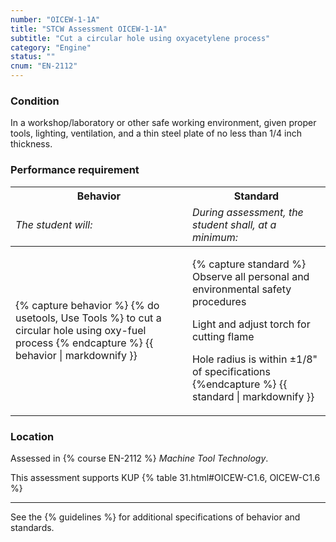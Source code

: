 ```yaml
---
number: "OICEW-1-1A"
title: "STCW Assessment OICEW-1-1A"
subtitle: "Cut a circular hole using oxyacetylene process"
category: "Engine"
status: ""
cnum: "EN-2112"
---
```

### Condition

In a workshop/laboratory or other safe working environment, given proper tools, lighting, ventilation, and a thin steel plate of no less than 1/4 inch thickness.

### Performance requirement 

<table width='100%' class='Guidelines'>
 <thead>
 <tr>
     <th class='thirty'>Behavior</th>
     <th class='seventy'>Standard</th>
 </tr>
 <tr>
     <td><em>The student will:</em></td>
     <td><em>During assessment, the student shall, at a minimum:</em></td>
 </tr>
 </thead>
 <tbody>
 

<tr><td>

{% capture behavior %}
{% do usetools, Use Tools %} to cut a circular hole using oxy-fuel process
{% endcapture %}
{{ behavior | markdownify }}

</td><td>

{% capture standard %}
Observe all personal and environmental safety procedures

Light and adjust torch for cutting flame

Hole radius is within ±1/8" of specifications
{%endcapture %}
{{ standard | markdownify }}

</td></tr>



 </tbody>
 </table>

### Location

Assessed in  {% course  EN-2112 %}  *Machine Tool Technology*.

This assessment supports KUP {% table 31.html#OICEW-C1.6, OICEW-C1.6 %}

***



See the {% guidelines %} for additional specifications of behavior and standards.